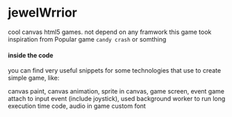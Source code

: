jewelWrrior
===========

cool canvas html5 games. not depend on any framwork
this game took inspiration from Popular game `candy crash` or somthing

#### inside the code
you can find very useful snippets for some technologies that use to create simple game,
like:

canvas paint,
canvas animation,
sprite in canvas,
game screen,
event game attach to input event (include joystick),
used background worker to run long execution time code,
audio in game
custom font



